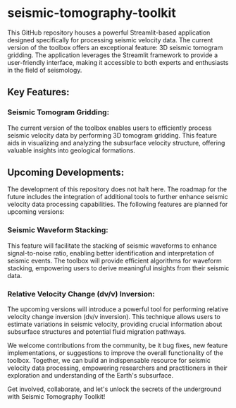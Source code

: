 # seismic-tomography-toolkit

This GitHub repository houses a powerful Streamlit-based application designed specifically for processing seismic velocity data. The current version of the toolbox offers an exceptional feature: 3D seismic tomogram gridding. The application leverages the Streamlit framework to provide a user-friendly interface, making it accessible to both experts and enthusiasts in the field of seismology.

## Key Features:
### Seismic Tomogram Gridding: 
The current version of the toolbox enables users to efficiently process seismic velocity data by performing 3D tomogram gridding. This feature aids in visualizing and analyzing the subsurface velocity structure, offering valuable insights into geological formations.

## Upcoming Developments:
The development of this repository does not halt here. The roadmap for the future includes the integration of additional tools to further enhance seismic velocity data processing capabilities. The following features are planned for upcoming versions:

### Seismic Waveform Stacking: 
This feature will facilitate the stacking of seismic waveforms to enhance signal-to-noise ratio, enabling better identification and interpretation of seismic events. The toolbox will provide efficient algorithms for waveform stacking, empowering users to derive meaningful insights from their seismic data.

### Relative Velocity Change (dv/v) Inversion: 
The upcoming versions will introduce a powerful tool for performing relative velocity change inversion (dv/v inversion). This technique allows users to estimate variations in seismic velocity, providing crucial information about subsurface structures and potential fluid migration pathways.

We welcome contributions from the community, be it bug fixes, new feature implementations, or suggestions to improve the overall functionality of the toolbox. Together, we can build an indispensable resource for seismic velocity data processing, empowering researchers and practitioners in their exploration and understanding of the Earth's subsurface.

Get involved, collaborate, and let's unlock the secrets of the underground with Seismic Tomography Toolkit!
